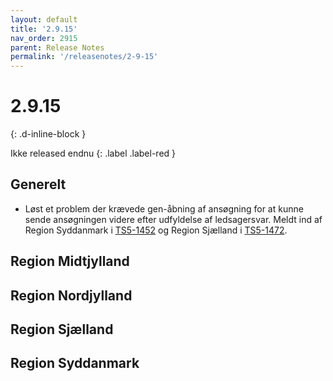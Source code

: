 ```yaml
---
layout: default
title: '2.9.15'
nav_order: 2915
parent: Release Notes
permalink: '/releasenotes/2-9-15'
---
```


# 2.9.15
{: .d-inline-block }

Ikke released endnu
{: .label .label-red }

## Generelt
- Løst et problem der krævede gen-åbning af ansøgning for at kunne sende ansøgningen videre efter udfyldelse af ledsagersvar. Meldt ind af Region Syddanmark i [TS5-1452](https://sd.trifork.com/browse/TS5-1452) og Region Sjælland i [TS5-1472](https://sd.trifork.com/browse/TS5-1472).

## Region Midtjylland

## Region Nordjylland

## Region Sjælland

## Region Syddanmark
